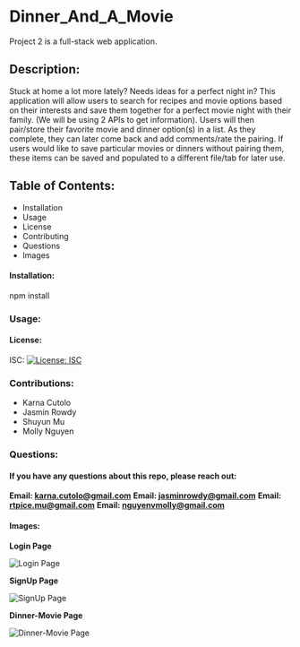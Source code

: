 # Dinner_And_A_Movie
Project 2 is a full-stack web application.  

 ## Description: 
 Stuck at home a lot more lately? Needs ideas for a perfect night in? This application will allow users to search for recipes and movie options based on their interests and save them together for a perfect movie night with their family. (We will be using 2 APIs to get information). Users will then pair/store their favorite movie and dinner option(s) in a list. As they complete, they can later come back and add comments/rate the pairing. If users would like to save particular movies or dinners without pairing them, these items can be saved and populated to a different file/tab for later use.
 
 ## Table of Contents: 
  * Installation 
  * Usage 
  * License 
  * Contributing 
  * Questions 
  * Images 
   
   #### Installation: 

   npm install
   
   ### Usage: 

 
   
   #### License: 

   ISC: [![License: ISC](https://img.shields.io/badge/License-ISC-blue.svg)](https://opensource.org/licenses/ISC)
   
   ### Contributions: 
   
   * Karna Cutolo
   * Jasmin Rowdy
   * Shuyun Mu
   * Molly Nguyen
   
   

   ### Questions: 
   
   #### If you have any questions about this repo, please reach out: 

   **Email: karna.cutolo@gmail.com**
   **Email: jasminrowdy@gmail.com**
   **Email: rtpice.mu@gmail.com**
   **Email: nguyenvmolly@gmail.com**
     
   #### Images: 

   **Login Page**

   ![Login Page](./Images/Login.png)

   **SignUp Page**

   ![SignUp Page](./Images/SignUp.png)

   **Dinner-Movie Page**

   ![Dinner-Movie Page](./Images/dm.png)